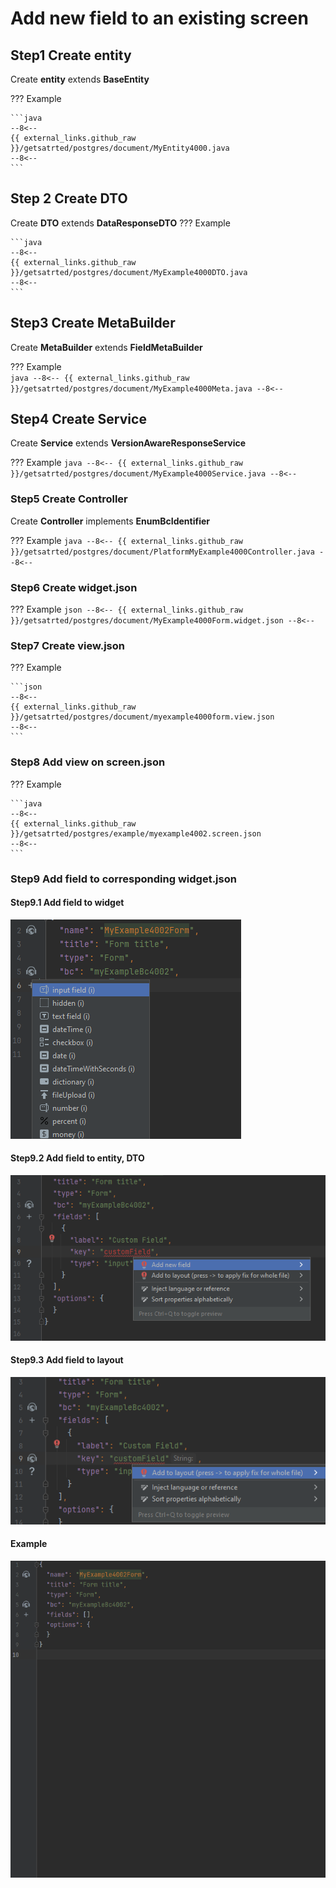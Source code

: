 # Add new field to an existing screen

## **Step1** Create **entity**

Create **entity** extends **BaseEntity**

??? Example

    ```java
    --8<--
    {{ external_links.github_raw }}/getsatrted/postgres/document/MyEntity4000.java
    --8<--
    ```

## **Step 2** Create **DTO**

Create **DTO** extends **DataResponseDTO**
??? Example

    ```java
    --8<--
    {{ external_links.github_raw }}/getsatrted/postgres/document/MyExample4000DTO.java
    --8<--
    ```

 
## **Step3** Create **MetaBuilder**

Create **MetaBuilder** extends **FieldMetaBuilder**

??? Example   
    ```java
    --8<--
    {{ external_links.github_raw }}/getsatrted/postgres/document/MyExample4000Meta.java
    --8<--
    ```
## **Step4** Create **Service**

Create **Service** extends **VersionAwareResponseService**

??? Example
     ```java
     --8<--
     {{ external_links.github_raw }}/getsatrted/postgres/document/MyExample4000Service.java
     --8<--
     ```        
### **Step5** Create **Controller**

Create **Controller** implements **EnumBcIdentifier**

??? Example
    ```java
    --8<--
    {{ external_links.github_raw }}/getsatrted/postgres/document/PlatformMyExample4000Controller.java
    --8<--
    ```

### **Step6** Create **widget.json**  

??? Example
    ```json
    --8<--
    {{ external_links.github_raw }}/getsatrted/postgres/document/MyExample4000Form.widget.json
    --8<--
    ```

### **Step7** Create **view.json**

??? Example

    ```json
    --8<--
    {{ external_links.github_raw }}/getsatrted/postgres/document/myexample4000form.view.json
    --8<--
    ```

### **Step8** Add view on **screen.json**

??? Example

    ```java
    --8<--
    {{ external_links.github_raw }}/getsatrted/postgres/example/myexample4002.screen.json
    --8<--
    ```

### **Step9** Add field to corresponding **widget.json**

#### Step9.1 Add field to widget

   ![stp1.png](stp1.png)     

#### Step9.2 Add field to entity, DTO

   ![stp2.png](stp2.png)   

#### Step9.3 Add field to layout

   ![stp3.png](stp3.png)

#### Example
   ![addField.gif](addField.gif)  